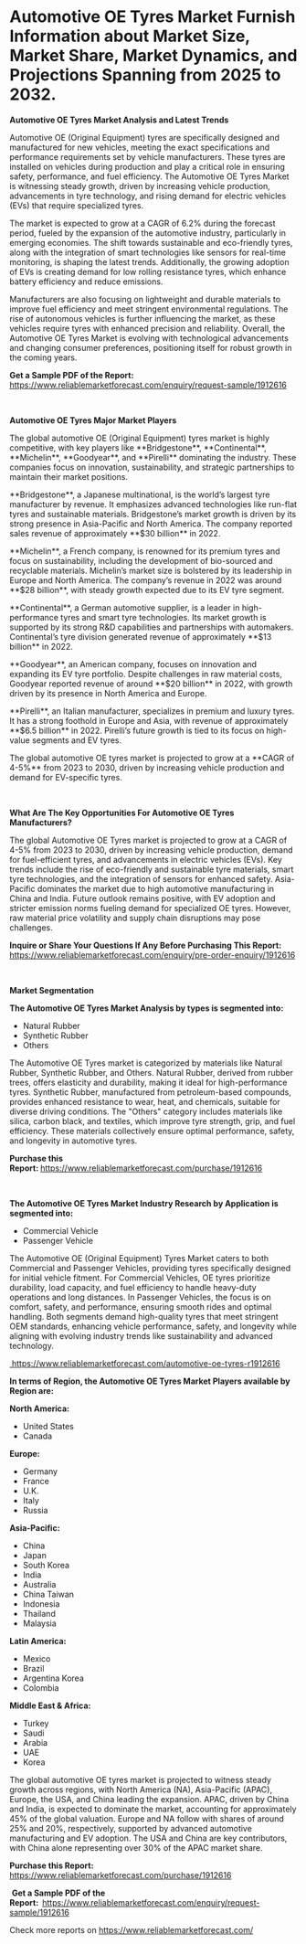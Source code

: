 <p><h1>Automotive OE Tyres Market Furnish Information about Market Size, Market Share, Market Dynamics, and Projections Spanning from 2025 to 2032.</h1></p><p><strong>Automotive OE Tyres Market Analysis and Latest Trends</strong></p>
<p><p>Automotive OE (Original Equipment) tyres are specifically designed and manufactured for new vehicles, meeting the exact specifications and performance requirements set by vehicle manufacturers. These tyres are installed on vehicles during production and play a critical role in ensuring safety, performance, and fuel efficiency. The Automotive OE Tyres Market is witnessing steady growth, driven by increasing vehicle production, advancements in tyre technology, and rising demand for electric vehicles (EVs) that require specialized tyres.</p><p>The market is expected to grow at a CAGR of 6.2% during the forecast period, fueled by the expansion of the automotive industry, particularly in emerging economies. The shift towards sustainable and eco-friendly tyres, along with the integration of smart technologies like sensors for real-time monitoring, is shaping the latest trends. Additionally, the growing adoption of EVs is creating demand for low rolling resistance tyres, which enhance battery efficiency and reduce emissions.</p><p>Manufacturers are also focusing on lightweight and durable materials to improve fuel efficiency and meet stringent environmental regulations. The rise of autonomous vehicles is further influencing the market, as these vehicles require tyres with enhanced precision and reliability. Overall, the Automotive OE Tyres Market is evolving with technological advancements and changing consumer preferences, positioning itself for robust growth in the coming years.</p></p>
<p><strong>Get a Sample PDF of the Report:&nbsp;</strong> <a href="https://www.reliablemarketforecast.com/enquiry/request-sample/1912616?utm_campaign=1893&utm_medium=2&utm_source=Github&utm_content=ia&utm_term=24012025&utm_id=automotive-oe-tyres">https://www.reliablemarketforecast.com/enquiry/request-sample/1912616</a></p>
<p>&nbsp;</p>
<p><strong>Automotive OE Tyres Major Market Players</strong></p>
<p><p>The global automotive OE (Original Equipment) tyres market is highly competitive, with key players like **Bridgestone**, **Continental**, **Michelin**, **Goodyear**, and **Pirelli** dominating the industry. These companies focus on innovation, sustainability, and strategic partnerships to maintain their market positions.</p><p>**Bridgestone**, a Japanese multinational, is the world’s largest tyre manufacturer by revenue. It emphasizes advanced technologies like run-flat tyres and sustainable materials. Bridgestone’s market growth is driven by its strong presence in Asia-Pacific and North America. The company reported sales revenue of approximately **$30 billion** in 2022.</p><p>**Michelin**, a French company, is renowned for its premium tyres and focus on sustainability, including the development of bio-sourced and recyclable materials. Michelin’s market size is bolstered by its leadership in Europe and North America. The company’s revenue in 2022 was around **$28 billion**, with steady growth expected due to its EV tyre segment.</p><p>**Continental**, a German automotive supplier, is a leader in high-performance tyres and smart tyre technologies. Its market growth is supported by its strong R&D capabilities and partnerships with automakers. Continental’s tyre division generated revenue of approximately **$13 billion** in 2022.</p><p>**Goodyear**, an American company, focuses on innovation and expanding its EV tyre portfolio. Despite challenges in raw material costs, Goodyear reported revenue of around **$20 billion** in 2022, with growth driven by its presence in North America and Europe.</p><p>**Pirelli**, an Italian manufacturer, specializes in premium and luxury tyres. It has a strong foothold in Europe and Asia, with revenue of approximately **$6.5 billion** in 2022. Pirelli’s future growth is tied to its focus on high-value segments and EV tyres.</p><p>The global automotive OE tyres market is projected to grow at a **CAGR of 4-5%** from 2023 to 2030, driven by increasing vehicle production and demand for EV-specific tyres.</p></p>
<p>&nbsp;</p>
<p><strong>What Are The Key Opportunities For Automotive OE Tyres Manufacturers?</strong></p>
<p><p>The global Automotive OE Tyres market is projected to grow at a CAGR of 4-5% from 2023 to 2030, driven by increasing vehicle production, demand for fuel-efficient tyres, and advancements in electric vehicles (EVs). Key trends include the rise of eco-friendly and sustainable tyre materials, smart tyre technologies, and the integration of sensors for enhanced safety. Asia-Pacific dominates the market due to high automotive manufacturing in China and India. Future outlook remains positive, with EV adoption and stricter emission norms fueling demand for specialized OE tyres. However, raw material price volatility and supply chain disruptions may pose challenges.</p></p>
<p><strong>Inquire or Share Your Questions If Any Before Purchasing This Report:</strong> <a href="https://www.reliablemarketforecast.com/enquiry/pre-order-enquiry/1912616?utm_campaign=1893&utm_medium=2&utm_source=Github&utm_content=ia&utm_term=24012025&utm_id=automotive-oe-tyres">https://www.reliablemarketforecast.com/enquiry/pre-order-enquiry/1912616</a></p>
<p>&nbsp;</p>
<p><strong>Market Segmentation</strong></p>
<p><strong>The Automotive OE Tyres Market Analysis by types is segmented into:</strong></p>
<p><ul><li>Natural Rubber</li><li>Synthetic Rubber</li><li>Others</li></ul></p>
<p><p>The Automotive OE Tyres market is categorized by materials like Natural Rubber, Synthetic Rubber, and Others. Natural Rubber, derived from rubber trees, offers elasticity and durability, making it ideal for high-performance tyres. Synthetic Rubber, manufactured from petroleum-based compounds, provides enhanced resistance to wear, heat, and chemicals, suitable for diverse driving conditions. The "Others" category includes materials like silica, carbon black, and textiles, which improve tyre strength, grip, and fuel efficiency. These materials collectively ensure optimal performance, safety, and longevity in automotive tyres.</p></p>
<p><strong>Purchase this Report:&nbsp;</strong><a href="https://www.reliablemarketforecast.com/purchase/1912616?utm_campaign=1893&utm_medium=2&utm_source=Github&utm_content=ia&utm_term=24012025&utm_id=automotive-oe-tyres">https://www.reliablemarketforecast.com/purchase/1912616</a></p>
<p>&nbsp;</p>
<p><strong>The Automotive OE Tyres Market Industry Research by Application is segmented into:</strong></p>
<p><ul><li>Commercial Vehicle</li><li>Passenger Vehicle</li></ul></p>
<p><p>The Automotive OE (Original Equipment) Tyres Market caters to both Commercial and Passenger Vehicles, providing tyres specifically designed for initial vehicle fitment. For Commercial Vehicles, OE tyres prioritize durability, load capacity, and fuel efficiency to handle heavy-duty operations and long distances. In Passenger Vehicles, the focus is on comfort, safety, and performance, ensuring smooth rides and optimal handling. Both segments demand high-quality tyres that meet stringent OEM standards, enhancing vehicle performance, safety, and longevity while aligning with evolving industry trends like sustainability and advanced technology.</p></p>
<p><a href="https://www.reliablemarketforecast.com/automotive-oe-tyres-r1912616?utm_campaign=1893&utm_medium=2&utm_source=Github&utm_content=ia&utm_term=24012025&utm_id=automotive-oe-tyres">&nbsp;https://www.reliablemarketforecast.com/automotive-oe-tyres-r1912616</a></p>
<p><strong>In terms of Region, the Automotive OE Tyres Market Players available by Region are:</strong></p>
<p>
    <p> <strong> North America: </strong>
        <ul>
            <li>United States</li>
            <li>Canada</li>
        </ul>
        </p> 
    <p> <strong> Europe: </strong>
        <ul>
            <li>Germany</li>
            <li>France</li>
            <li>U.K.</li>
            <li>Italy</li>
            <li>Russia</li>
        </ul>
        </p> 
    <p> <strong> Asia-Pacific: </strong>
        <ul>
            <li>China</li>
            <li>Japan</li>
            <li>South Korea</li>
            <li>India</li>
            <li>Australia</li>
            <li>China Taiwan</li>
            <li>Indonesia</li>
            <li>Thailand</li>
            <li>Malaysia</li>
        </ul>
        </p> 
    <p> <strong> Latin America: </strong>
        <ul>
            <li>Mexico</li>
            <li>Brazil</li>
            <li>Argentina Korea</li>
            <li>Colombia</li>
        </ul>
        </p> 
    <p> <strong> Middle East & Africa: </strong>
        <ul>
            <li>Turkey</li>
            <li>Saudi</li>
            <li>Arabia</li>
            <li>UAE</li>
            <li>Korea</li>
        </ul>
    </p>
    </p>
<p><p>The global automotive OE tyres market is projected to witness steady growth across regions, with North America (NA), Asia-Pacific (APAC), Europe, the USA, and China leading the expansion. APAC, driven by China and India, is expected to dominate the market, accounting for approximately 45% of the global valuation. Europe and NA follow with shares of around 25% and 20%, respectively, supported by advanced automotive manufacturing and EV adoption. The USA and China are key contributors, with China alone representing over 30% of the APAC market share.</p></p>
<p><strong>Purchase this Report: </strong><a href="https://www.reliablemarketforecast.com/purchase/1912616?utm_campaign=1893&utm_medium=2&utm_source=Github&utm_content=ia&utm_term=24012025&utm_id=automotive-oe-tyres">https://www.reliablemarketforecast.com/purchase/1912616</a></p>
<p>&nbsp;<strong>Get a Sample PDF of the Report:&nbsp;&nbsp;</strong><a href="https://www.reliablemarketforecast.com/enquiry/request-sample/1912616?utm_campaign=1893&utm_medium=2&utm_source=Github&utm_content=ia&utm_term=24012025&utm_id=automotive-oe-tyres">https://www.reliablemarketforecast.com/enquiry/request-sample/1912616</a></p>
<p><strong></strong></p>
<p>Check more reports on <a href="https://www.reliablemarketforecast.com/?utm_campaign=1893&utm_medium=2&utm_source=Github&utm_content=ia&utm_term=24012025&utm_id=automotive-oe-tyres">https://www.reliablemarketforecast.com/</a></p>